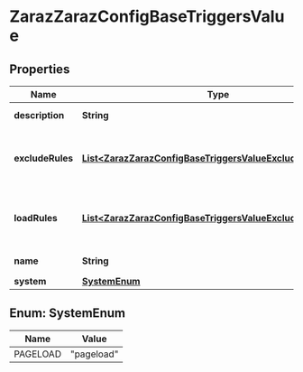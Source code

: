 

# ZarazZarazConfigBaseTriggersValue


## Properties

| Name | Type | Description | Notes |
|------------ | ------------- | ------------- | -------------|
|**description** | **String** | Trigger description. |  [optional] |
|**excludeRules** | [**List&lt;ZarazZarazConfigBaseTriggersValueExcludeRulesInner&gt;**](ZarazZarazConfigBaseTriggersValueExcludeRulesInner.md) | Rules defining when the trigger is not fired. |  |
|**loadRules** | [**List&lt;ZarazZarazConfigBaseTriggersValueExcludeRulesInner&gt;**](ZarazZarazConfigBaseTriggersValueExcludeRulesInner.md) | Rules defining when the trigger is fired. |  |
|**name** | **String** | Trigger name. |  |
|**system** | [**SystemEnum**](#SystemEnum) |  |  [optional] |



## Enum: SystemEnum

| Name | Value |
|---- | -----|
| PAGELOAD | &quot;pageload&quot; |



